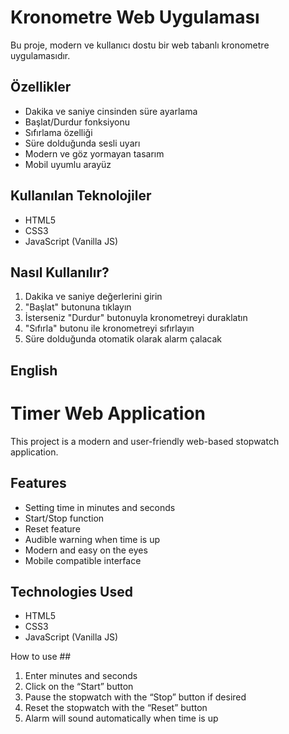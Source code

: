# Kronometre Web Uygulaması

Bu proje, modern ve kullanıcı dostu bir web tabanlı kronometre uygulamasıdır.

## Özellikler

- Dakika ve saniye cinsinden süre ayarlama
- Başlat/Durdur fonksiyonu
- Sıfırlama özelliği
- Süre dolduğunda sesli uyarı
- Modern ve göz yormayan tasarım
- Mobil uyumlu arayüz

## Kullanılan Teknolojiler

- HTML5
- CSS3
- JavaScript (Vanilla JS)

## Nasıl Kullanılır?

1. Dakika ve saniye değerlerini girin
2. "Başlat" butonuna tıklayın
3. İsterseniz "Durdur" butonuyla kronometreyi duraklatın
4. "Sıfırla" butonu ile kronometreyi sıfırlayın
5. Süre dolduğunda otomatik olarak alarm çalacak

## English

# Timer Web Application

This project is a modern and user-friendly web-based stopwatch application.

## Features

- Setting time in minutes and seconds
- Start/Stop function
- Reset feature
- Audible warning when time is up
- Modern and easy on the eyes
- Mobile compatible interface

## Technologies Used

- HTML5
- CSS3
- JavaScript (Vanilla JS)

How to use ##

1. Enter minutes and seconds
2. Click on the “Start” button
3. Pause the stopwatch with the “Stop” button if desired
4. Reset the stopwatch with the “Reset” button
5. Alarm will sound automatically when time is up
